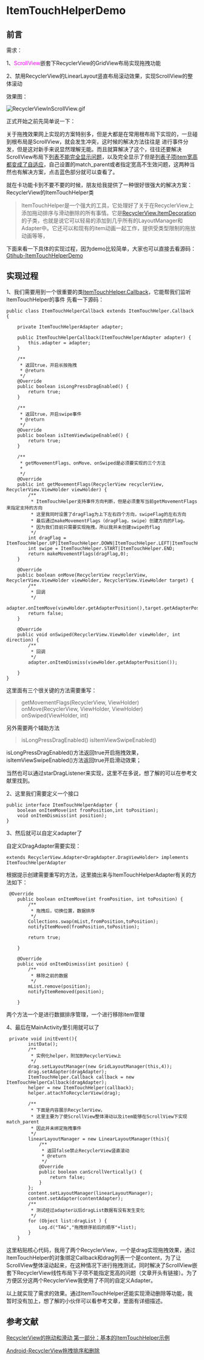 # ItemTouchHelperDemo
## 前言
需求：

1、<font color=#ff00ff>ScrollView</font>嵌套下RecyclerView的GridView布局实现拖拽功能

2、禁用RecyclerView的LinearLayout竖直布局滚动效果，实现ScrollView的整体滚动

效果图：

![RecyclerViewInScrollView.gif](http://upload-images.jianshu.io/upload_images/2288127-0535496cc9f590be.gif?imageMogr2/auto-orient/strip)



正式开始之前先简单说一下：

关于拖拽效果网上实现的方案特别多，但是大都是在常用根布局下实现的，一旦碰到根布局是ScrollView，就会发生冲突，这时候的解决方法往往是
进行事件分发，但是这对新手来说显然理解无能。而且就算解决了这个，往往还要解决ScrollView布局下[列表不能完全显示问题](http://coderfan.com/2016/09/03/ListViewInScrollView/)，以及完全显示了但是[列表子项item宽高都变成了自适应](http://coderfan.com/2016/09/07/list-item-in-scroll-not-match-parent/)，自己设置的match_parent或者指定宽高不生效问题，这两种当然也有解决方案，点击蓝色部分就可以查看了。

就在卡功能卡到不要不要的时候，朋友给我提供了一种很好很强大的解决方案：RecyclerView的ItemTouchHelper类

> ItemTouchHelper是一个强大的工具，它处理好了关于在RecyclerView上添加拖动排序与滑动删除的所有事情。它是[RecyclerView.ItemDecoration](https://developer.android.com/reference/android/support/v7/widget/RecyclerView.ItemDecoration.html)的子类，也就是说它可以轻易的添加到几乎所有的LayoutManager和Adapter中。它还可以和现有的item动画一起工作，提供受类型限制的拖放动画等等，

下面来看一下具体的实现过程，因为demo比较简单，大家也可以直接去看源码：[Gtihub-ItemTouchHelperDemo](https://github.com/fanKarl/ItemTouchHelperDemo)

## 实现过程
1、我们需要用到一个很重要的类[ItemTouchHelper.Callback](https://developer.android.com/reference/android/support/v7/widget/helper/ItemTouchHelper.Callback.html)，它能帮我们监听ItemTouchHelper的事件
先看一下源码：
```
public class ItemTouchHelperCallback extends ItemTouchHelper.Callback {

    private ItemTouchHelperAdapter adapter;

    public ItemTouchHelperCallback(ItemTouchHelperAdapter adapter) {
        this.adapter = adapter;
    }

    /**
     * 返回true，开启长按拖拽
     * @return
     */
    @Override
    public boolean isLongPressDragEnabled() {
        return true;
    }

    /**
     * 返回true，开启swipe事件
     * @return
     */
    @Override
    public boolean isItemViewSwipeEnabled() {
        return true;
    }

    /**
     * getMovementFlags、onMove、onSwiped是必须要实现的三个方法
     *
     */
    @Override
    public int getMovementFlags(RecyclerView recyclerView, RecyclerView.ViewHolder viewHolder) {
        /**
         * ItemTouchHelper支持事件方向判断，但是必须重写当前getMovementFlags来指定支持的方向
         * 这里我同时设置了dragFlag为上下左右四个方向，swipeFlag的左右方向
         * 最后通过makeMovementFlags（dragFlag，swipe）创建方向的Flag，
         * 因为我们目前只需要实现拖拽，所以我并未创建swipe的flag
         */
        int dragFlag = ItemTouchHelper.UP|ItemTouchHelper.DOWN|ItemTouchHelper.LEFT|ItemTouchHelper.RIGHT;
        int swipe = ItemTouchHelper.START|ItemTouchHelper.END;
        return makeMovementFlags(dragFlag,0);
    }

    @Override
    public boolean onMove(RecyclerView recyclerView, RecyclerView.ViewHolder viewHolder, RecyclerView.ViewHolder target) {
        /**
         * 回调
         */
        adapter.onItemMove(viewHolder.getAdapterPosition(),target.getAdapterPosition());
        return false;
    }

    @Override
    public void onSwiped(RecyclerView.ViewHolder viewHolder, int direction) {
        /**
         * 回调
         */
        adapter.onItemDismiss(viewHolder.getAdapterPosition());

    }
}

```
这里面有三个很关键的方法需要重写：
  
> getMovementFlags(RecyclerView, ViewHolder)
> onMove(RecyclerView, ViewHolder, ViewHolder)
> onSwiped(ViewHolder, int)

另外需要两个辅助方法

>isLongPressDragEnabled()
>isItemViewSwipeEnabled()

isLongPressDragEnabled()方法返回true开启拖拽效果，isItemViewSwipeEnabled()方法返回true开启滑动效果；

当然也可以通过starDragListener来实现，这里不在多说，想了解的可以在参考文献里找到。

2、这里我们需要定义一个接口
```
public interface ItemTouchHelperAdapter {
    boolean onItemMove(int fromPosition,int toPosition);
    void onItemDismiss(int position);
}
```

3、然后就可以自定义adapter了

自定义DragAdapter需要实现：

```
extends RecyclerView.Adapter<DragAdapter.DragViewHolder> implements ItemTouchHelperAdapter 
```
根据提示创建需要重写的方法，这里摘出来与ItemTouchHelperAdapter有关的方法如下：
```
 @Override
    public boolean onItemMove(int fromPosition, int toPosition) {
        /**
         * 拖拽后，切换位置，数据排序
         */
        Collections.swap(mList,fromPosition,toPosition);
        notifyItemMoved(fromPosition,toPosition);

        return true;

    }

    @Override
    public void onItemDismiss(int position) {
        /**
         * 移除之前的数据
         */
        mList.remove(position);
        notifyItemRemoved(position);

    }
```
两个方法一个是进行数据排序管理，一个进行移除item管理

4、最后在MainActivity里引用就可以了

```
 private void initEvent(){
        initData();
        /**
         * 实例化helper，附加到RecyclerView上
         */
        drag.setLayoutManager(new GridLayoutManager(this,4));
        drag.setAdapter(dragAdapter);
        ItemTouchHelper.Callback callback = new ItemTouchHelperCallback(dragAdapter);
        helper = new ItemTouchHelper(callback);
        helper.attachToRecyclerView(drag);

        /**
         * 下面是内容展示RecyclerView，
         * 这里主要为了使ScrollView整体滑动以及item能够在ScrollView下实现match_parent
         * 因此并未绑定拖拽事件
         */
        linearLayoutManager = new LinearLayoutManager(this){
            /**
             * 返回false禁止RecyclerView竖直滚动
             * @return
             */
            @Override
            public boolean canScrollVertically() {
                return false;
            }
        };
        content.setLayoutManager(linearLayoutManager);
        content.setAdapter(contentAdapter);
        /**
         * 测试经过adapter以后dragList数据有没有发生变化
         */
        for (Object list:dragList ) {
            Log.d("TAG","拖拽排序前后的顺序"+list);
        }
    }
```
这里粘贴核心代码，我用了两个RecyclerView，一个是drag实现拖拽效果，通过ItemTouchHelper的对象绑定Callback和drag列表一个是content，为了让ScrollView整体滚动起来，在这种情况下进行拖拽测试，同时解决了ScrollView嵌套下RecyclerView线性布局下子项不能指定宽高的问题（文章开头有链接）。为了方便区分这两个RecyclerView我使用了不同的自定义Adapter。

以上就实现了需求的效果。通过ItemTouchHelper还能实现滑动删除等功能，我暂时没有加上，想了解的小伙伴可以看参考文章，里面有详细描述。


## 参考文献
[RecyclerView的拖动和滑动 第一部分：基本的ItemTouchHelper示例](http://www.jcodecraeer.com/a/anzhuokaifa/androidkaifa/2015/0630/3123.html)

[Android-RecyclerView拖拽排序和删除](http://www.jianshu.com/p/fd67184f1aa2/comments/4070281#comment-4070281)
